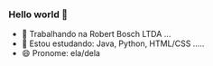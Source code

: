 ### Hello world 👋



- 🔭 Trabalhando na Robert Bosch LTDA ...
- 🌱 Estou estudando: Java, Python, HTML/CSS .....
- 😄 Pronome: ela/dela

